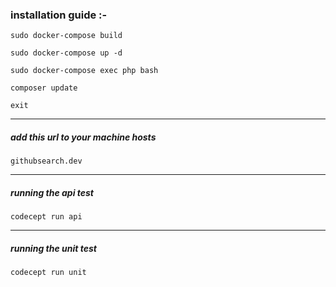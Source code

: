 ### installation guide :- 

```sudo docker-compose build```

```sudo docker-compose up -d```

```sudo docker-compose exec php bash```

```composer update```

```exit```

<hr>

##### add this url to your machine hosts 

```githubsearch.dev```

<hr>

##### running the api test

```codecept run api```

<hr>

##### running the unit test

```codecept run unit```
